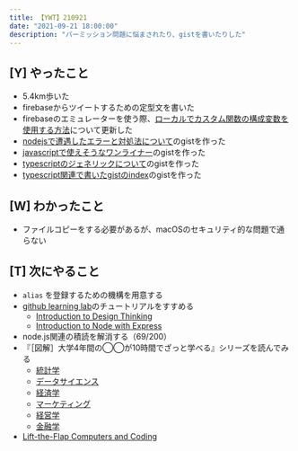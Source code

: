 ```yaml
---
title: 【YWT】210921
date: "2021-09-21 18:00:00"
description: "パーミッション問題に悩まされたり、gistを書いたりした"
---
```


## [Y] やったこと

- 5.4km歩いた
- firebaseからツイートするための定型文を書いた
- firebaseのエミュレーターを使う際、[ローカルでカスタム関数の構成変数を使用する方法](https://gist.github.com/LeeDDHH/6215f9b3ac6cd291a790dcb39eff721a)について更新した
- [nodejsで遭遇したエラーと対処法について](https://gist.github.com/LeeDDHH/5d786d42a05f801d370da3f71f3b69f6)のgistを作った
- [javascriptで使えそうなワンライナー](https://gist.github.com/LeeDDHH/7b830f7253204771e5cbc81ea0d023a0)のgistを作った
- [typescriptのジェネリックについて](https://gist.github.com/LeeDDHH/03c25b5f7ad5d28516f493cf2d741da0)のgistを作った
- [typescript関連で書いたgistのindex](https://gist.github.com/LeeDDHH/71d21ca69c4cca831675600fe687f7fe)のgistを作った

## [W] わかったこと

- ファイルコピーをする必要があるが、macOSのセキュリティ的な問題で通らない

## [T] 次にやること

- `alias` を登録するための機構を用意する
- [github learning lab](https://lab.github.com/githubtraining)のチュートリアルをすすめる
  - [Introduction to Design Thinking](https://lab.github.com/githubtraining/introduction-to-design-thinking)
  - [Introduction to Node with Express](https://lab.github.com/everydeveloper/introduction-to-node-with-express)
- node.js関連の積読を解消する（69/200）
- 『［図解］大学4年間の◯◯が10時間でざっと学べる』シリーズを読んでみる
  - [統計学](https://www.amazon.co.jp/dp/B07PXB4NN9)
  - [データサイエンス](https://www.amazon.co.jp/dp/B07XNW3TQM)
  - [経済学](https://www.amazon.co.jp/dp/B01KNLFHH6)
  - [マーケティング](https://www.amazon.co.jp/dp/B07BNC2SV3)
  - [経営学](https://www.amazon.co.jp/dp/B071SKDF3L)
  - [金融学](https://www.amazon.co.jp/dp/B07BB6Z7FW)
- [Lift-the-Flap Computers and Coding](https://www.amazon.co.jp/dp/1409591514)

<!-- https://twitter.com/camomile_cafe/status/1440321675661168647?s=20 -->
